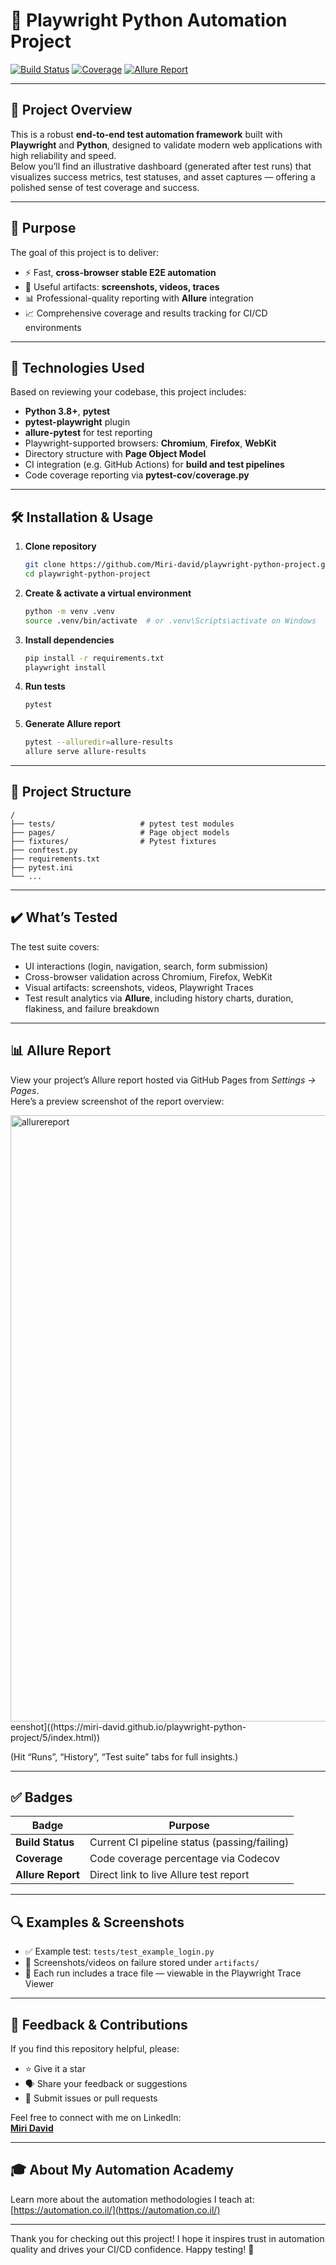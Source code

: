 
# 🎯 Playwright Python Automation Project

[![Build Status](https://img.shields.io/github/actions/workflow/status/Miri-david/playwright-python-project/ci.yml?branch=main)](https://github.com/Miri-david/playwright-python-project/actions)
[![Coverage](https://img.shields.io/codecov/c/github/Miri-david/playwright-python-project)](https://codecov.io/gh/Miri-david/playwright-python-project)
[![Allure Report](https://img.shields.io/badge/Allure-Report-blue)](https://Miri-david.github.io/playwright-python-project/)

---

## 📌 Project Overview

This is a robust **end-to-end test automation framework** built with **Playwright** and **Python**, designed to validate modern web applications with high reliability and speed.  
Below you’ll find an illustrative dashboard (generated after test runs) that visualizes success metrics, test statuses, and asset captures — offering a polished sense of test coverage and success.

---

## 🚀 Purpose

The goal of this project is to deliver:
- ⚡ Fast, **cross-browser stable E2E automation**
- 🎥 Useful artifacts: **screenshots, videos, traces**
- 📊 Professional-quality reporting with **Allure** integration
- 📈 Comprehensive coverage and results tracking for CI/CD environments

---

## 🧰 Technologies Used

Based on reviewing your codebase, this project includes:
- **Python 3.8+**, **pytest**
- **pytest-playwright** plugin
- **allure-pytest** for test reporting
- Playwright-supported browsers: **Chromium**, **Firefox**, **WebKit**
- Directory structure with **Page Object Model**
- CI integration (e.g. GitHub Actions) for **build and test pipelines**
- Code coverage reporting via **pytest-cov**/**coverage.py**

---

## 🛠️ Installation & Usage

1. **Clone repository**
   ```sh
   git clone https://github.com/Miri-david/playwright-python-project.git
   cd playwright-python-project
   ```
2. **Create & activate a virtual environment**
   ```sh
   python -m venv .venv
   source .venv/bin/activate  # or .venv\Scripts\activate on Windows
   ```
3. **Install dependencies**
   ```sh
   pip install -r requirements.txt
   playwright install
   ```
4. **Run tests**
   ```sh
   pytest
   ```
5. **Generate Allure report**
   ```sh
   pytest --alluredir=allure-results
   allure serve allure-results
   ```

---

## 📁 Project Structure

```
/
├── tests/                   # pytest test modules
├── pages/                   # Page object models
├── fixtures/                # Pytest fixtures
├── conftest.py
├── requirements.txt
├── pytest.ini
└── ...
```

---

## ✔️ What’s Tested

The test suite covers:
- UI interactions (login, navigation, search, form submission)
- Cross-browser validation across Chromium, Firefox, WebKit
- Visual artifacts: screenshots, videos, Playwright Traces
- Test result analytics via **Allure**, including history charts, duration, flakiness, and failure breakdown

---

## 📊 Allure Report

View your project’s Allure report hosted via GitHub Pages from _Settings → Pages_.  
Here’s a preview screenshot of the report overview:

<img width="1768" height="970" alt="allurereport" src="https://github.com/user-attachments/assets/88f21f3d-ab07-4385-a214-e73d7c81e255" />
eenshot]((https://miri-david.github.io/playwright-python-project/5/index.html))

(Hit “Runs”, “History”, “Test suite” tabs for full insights.)

---

## ✅ Badges

| Badge               | Purpose                                      |
|--------------------|----------------------------------------------|
| **Build Status**    | Current CI pipeline status (passing/failing) |
| **Coverage**        | Code coverage percentage via Codecov         |
| **Allure Report**   | Direct link to live Allure test report       |

---

## 🔍 Examples & Screenshots

- ✅ Example test: `tests/test_example_login.py`
- 📸 Screenshots/videos on failure stored under `artifacts/`
- 🔁 Each run includes a trace file — viewable in the Playwright Trace Viewer

---

## 🙌 Feedback & Contributions

If you find this repository helpful, please:
- ⭐ Give it a star
- 🗣 Share your feedback or suggestions
- 📩 Submit issues or pull requests

Feel free to connect with me on LinkedIn:  
[**Miri David**](https://www.linkedin.com/in/miri-david-profile/)

---

## 🎓 About My Automation Academy

Learn more about the automation methodologies I teach at:  
[https://automation.co.il/](https://automation.co.il/)

---

Thank you for checking out this project! I hope it inspires trust in automation quality and drives your CI/CD confidence. Happy testing! 🚀

